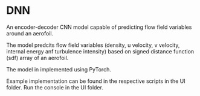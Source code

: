 # DNN
An encoder-decoder CNN model capable of predicting flow field variables around an aerofoil.

The model predcits flow field variables (density, u velocity, v velocity, internal energy anf turbulence intensity) based on signed distance function (sdf) array of an aerofoil.

The model in implemented using PyTorch.

Example implementation can be found in the respective scripts in the UI folder. Run the console in the UI folder.
